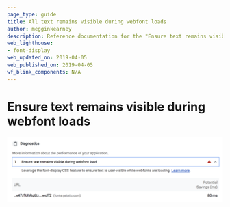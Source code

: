 ```yaml
---
page_type: guide
title: All text remains visible during webfont loads
author: megginkearney
description: Reference documentation for the "Ensure text remains visible during webfont loads" Lighthouse audit.
web_lighthouse:
- font-display
web_updated_on: 2019-04-05
web_published_on: 2019-04-05
wf_blink_components: N/A
---
```


# Ensure text remains visible during webfont loads

<img class="screenshot" src="./font-display.png" alt="Lighthouse: Ensure text remains visible during webfont loads diagnostic">